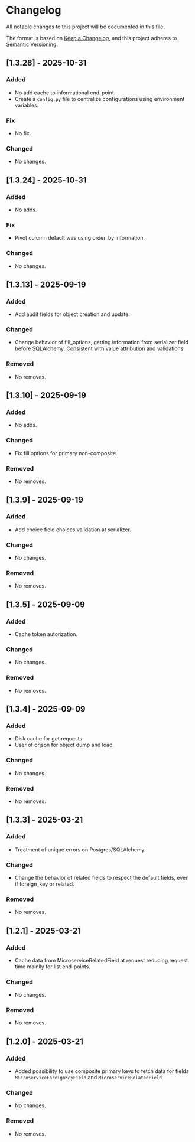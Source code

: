 # Changelog

All notable changes to this project will be documented in this file.

The format is based on [Keep a Changelog](https://keepachangelog.com/en/1.1.0/),
and this project adheres to [Semantic Versioning](https://semver.org/spec/v2.0.0.html).

## [1.3.28] - 2025-10-31
### Added
- No add cache to informational end-point.
- Create a `config.py` file to centralize configurations using environment
  variables.

### Fix
- No fix.

### Changed
- No changes.

## [1.3.24] - 2025-10-31
### Added
- No adds.

### Fix
- Pivot column default was using order_by information.

### Changed
- No changes.

## [1.3.13] - 2025-09-19

### Added
- Add audit fields for object creation and update.

### Changed
- Change behavior of fill_options, getting information from serializer field
  before SQLAlchemy. Consistent with value attribution and validations.

### Removed
- No removes.

## [1.3.10] - 2025-09-19

### Added
- No adds.

### Changed
- Fix fill options for primary non-composite.

### Removed
- No removes.

## [1.3.9] - 2025-09-19

### Added
- Add choice field choices validation at serializer.

### Changed
- No changes.

### Removed
- No removes.

## [1.3.5] - 2025-09-09

### Added
- Cache token autorization.

### Changed
- No changes.

### Removed
- No removes.

## [1.3.4] - 2025-09-09

### Added
- Disk cache for get requests.
- User of orjson for object dump and load.

### Changed
- No changes.

### Removed
- No removes.

## [1.3.3] - 2025-03-21

### Added
- Treatment of unique errors on Postgres/SQLAlchemy.

### Changed
- Change the behavior of related fields to respect the default fields, even
  if foreign_key or related.

### Removed
- No removes.

## [1.2.1] - 2025-03-21

### Added
- Cache data from MicroserviceRelatedField at request reducing request time
  mainlly for list end-points.

### Changed
- No changes.

### Removed
- No removes.


## [1.2.0] - 2025-03-21

### Added
- Added possibility to use composite primary keys to fetch data for fields
  `MicroserviceForeignKeyField` and `MicroserviceRelatedField`

### Changed
- No changes.

### Removed
- No removes.
